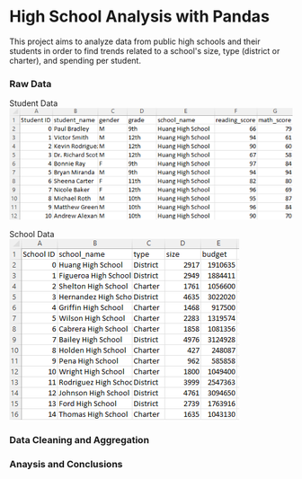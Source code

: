 # High School Analysis with Pandas
This project aims to analyze data from public high schools and their students in order to find trends related to a school's size, type (district or charter), and spending per student.

<h3>Raw Data</h3>

Student Data <br>
![](screenshots/student_data.png)<br>

School Data <br>
![](screenshots/school_data.png)<br>

<h3>Data Cleaning and Aggregation</h3>



<h3>Anaysis and Conclusions</h3>

